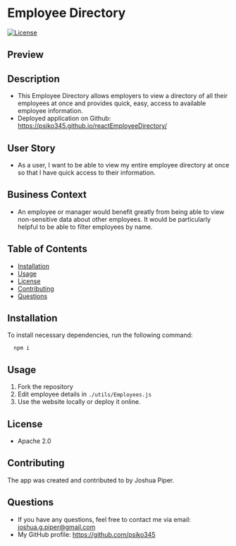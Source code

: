 # Employee Directory
  [![License](https://img.shields.io/badge/License-Apache%202.0-blue.svg)](https://github.com/Psiko345/reactEmployeeDirectory)

  ## Preview
  <!-- ![img](./public/img/preview.png) -->

  ## Description
  * This Employee Directory allows employers to view a directory of all their employees at once and provides quick, easy, access to available employee information.
  * Deployed application on Github: https://psiko345.github.io/reactEmployeeDirectory/

  ## User Story

  * As a user, I want to be able to view my entire employee directory at once so that I have quick access to their information.

  ## Business Context

  * An employee or manager would benefit greatly from being able to view non-sensitive data about other employees. It would be particularly helpful to be able to filter employees by name.

  ## Table of Contents
  * [Installation](#installation)
  * [Usage](#Usage)
  * [License](#License)
  * [Contributing](#Contributing)
  * [Questions](#Questions)

  ## Installation
  To install necessary dependencies, run the following command:

      npm i

  ## Usage
  1. Fork the repository
  2. Edit employee details in `./utils/Employees.js`
  3. Use the website locally or deploy it online.

  ## License
  * Apache 2.0

  ## Contributing
  The app was created and contributed to by Joshua Piper.

  ## Questions
  * If you have any questions, feel free to contact me via email: joshua.g.piper@gmail.com
  * My GitHub profile: https://github.com/psiko345